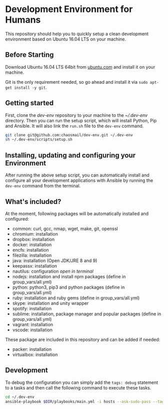 # Development Environment for Humans

This repository should help you to quickly setup a clean development environment based on Ubuntu 16.04 LTS on your machine.

## Before Starting

Download Ubuntu 16.04 LTS 64bit from [ubuntu.com](http://www.ubuntu.com/download/desktop) and install it on your machine.

Git is the only requirement needed, so go ahead and install it via `sudo apt-get install -y git`.

## Getting started

First, clone the *dev-env* repository to your machine to the *~/.dev-env* directory. Then you can run the setup script, which will install Python, Pip and Ansible. It will also link the `run.sh` file to the `dev-env` command.

```sh
git clone git@github.com:chaosmail/dev-env.git ~/.dev-env
sh ~/.dev-env/scripts/setup.sh
```

## Installing, updating and configuring your Environment

After running the above setup script, you can automatically install and configure all your development applications with Ansible by running the `dev-env` command from the terminal.

## What's included?

At the moment, following packages will be automatically installed and configured:

* common: curl, gcc, nmap, wget, make, git, openssl
* chromium: installation
* dropbox: installation
* docker: installation
* encfs: installation
* filezilla: installation
* java: installation (Open JDK/JRE 8 and 9)
* keepassx: installation
* nautilus: configuration *open in terminal*
* nodejs: installation and install npm packages (define in group_vars/all.yml)
* python: python3, pip3 and python packages (define in group_vars/all.yml)
* ruby: installation and ruby gems (define in group_vars/all.yml)
* skype: installation and unity wrapper
* spotify: installation
* sublime: installation, package manager and popular packages (define in group_vars/all.yml)
* vagrant: installation
* vscode: installation

These package are included in this repository and can be added if needed:

* packer: installation
* virtualbox: installation

## Development

To debug the configuration you can simply add the `tags: debug` statement to a tasks and then call the following command to execute these tasks.

```sh
cd ~/.dev-env
ansible-playbook $DIR/playbooks/main.yml -i hosts --ask-sudo-pass --tags debug
```
